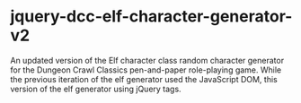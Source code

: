 # jquery-dcc-elf-character-generator-v2
An updated version of the Elf character class random character generator for the Dungeon Crawl Classics pen-and-paper role-playing game.  While the previous iteration of the elf generator used the JavaScript DOM, this version of the elf generator using jQuery tags. 
